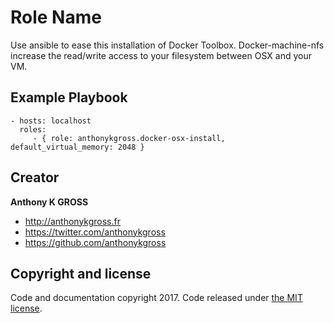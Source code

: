 Role Name
=========

Use ansible to ease this installation of Docker Toolbox. 
Docker-machine-nfs increase the read/write access to your filesystem between OSX and your VM.

Example Playbook
----------------

    - hosts: localhost
      roles:
         - { role: anthonykgross.docker-osx-install, default_virtual_memory: 2048 }

## Creator
**Anthony K GROSS**
- <http://anthonykgross.fr>
- <https://twitter.com/anthonykgross>
- <https://github.com/anthonykgross>

## Copyright and license
Code and documentation copyright 2017. Code released under [the MIT license](https://github.com/anthonykgross/ansible-docker-osx-install/blob/master/LICENSE).
